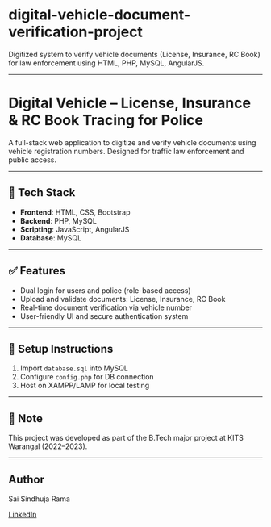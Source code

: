 # digital-vehicle-document-verification-project
Digitized system to verify vehicle documents (License, Insurance, RC Book) for law enforcement using HTML, PHP, MySQL, AngularJS.

---

# Digital Vehicle – License, Insurance & RC Book Tracing for Police

A full-stack web application to digitize and verify vehicle documents using vehicle registration numbers. Designed for traffic law enforcement and public access.

---

## 🔧 Tech Stack
- **Frontend**: HTML, CSS, Bootstrap
- **Backend**: PHP, MySQL
- **Scripting**: JavaScript, AngularJS
- **Database**: MySQL

---

## ✅ Features
- Dual login for users and police (role-based access)
- Upload and validate documents: License, Insurance, RC Book
- Real-time document verification via vehicle number
- User-friendly UI and secure authentication system

---

## 📂 Setup Instructions
1. Import `database.sql` into MySQL
2. Configure `config.php` for DB connection
3. Host on XAMPP/LAMP for local testing

---

## 📌 Note
This project was developed as part of the B.Tech major project at KITS Warangal (2022–2023).

---

## Author

Sai Sindhuja Rama

[LinkedIn](https://www.linkedin.com/in/sai-sindhuja-rama/)
